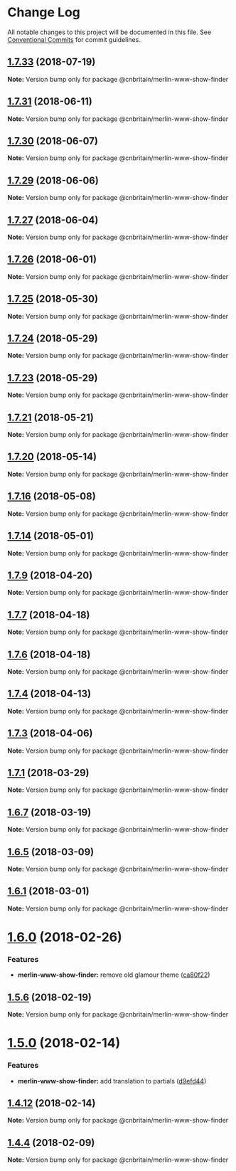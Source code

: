 # Change Log

All notable changes to this project will be documented in this file.
See [Conventional Commits](https://conventionalcommits.org) for commit guidelines.

<a name="1.7.33"></a>
## [1.7.33](https://github.com/cnduk/merlin-www-components/compare/@cnbritain/merlin-www-show-finder@1.7.32...@cnbritain/merlin-www-show-finder@1.7.33) (2018-07-19)




**Note:** Version bump only for package @cnbritain/merlin-www-show-finder

<a name="1.7.31"></a>
## [1.7.31](https://github.com/cnduk/merlin-www-components/compare/@cnbritain/merlin-www-show-finder@1.7.30...@cnbritain/merlin-www-show-finder@1.7.31) (2018-06-11)




**Note:** Version bump only for package @cnbritain/merlin-www-show-finder

<a name="1.7.30"></a>
## [1.7.30](https://github.com/cnduk/merlin-www-components/compare/@cnbritain/merlin-www-show-finder@1.7.29...@cnbritain/merlin-www-show-finder@1.7.30) (2018-06-07)




**Note:** Version bump only for package @cnbritain/merlin-www-show-finder

<a name="1.7.29"></a>
## [1.7.29](https://github.com/cnduk/merlin-www-components/compare/@cnbritain/merlin-www-show-finder@1.7.28...@cnbritain/merlin-www-show-finder@1.7.29) (2018-06-06)




**Note:** Version bump only for package @cnbritain/merlin-www-show-finder

<a name="1.7.27"></a>
## [1.7.27](https://github.com/cnduk/merlin-www-components/compare/@cnbritain/merlin-www-show-finder@1.7.26...@cnbritain/merlin-www-show-finder@1.7.27) (2018-06-04)




**Note:** Version bump only for package @cnbritain/merlin-www-show-finder

<a name="1.7.26"></a>
## [1.7.26](https://github.com/cnduk/merlin-www-components/compare/@cnbritain/merlin-www-show-finder@1.7.25...@cnbritain/merlin-www-show-finder@1.7.26) (2018-06-01)




**Note:** Version bump only for package @cnbritain/merlin-www-show-finder

<a name="1.7.25"></a>
## [1.7.25](https://github.com/cnduk/merlin-www-components/compare/@cnbritain/merlin-www-show-finder@1.7.24...@cnbritain/merlin-www-show-finder@1.7.25) (2018-05-30)




**Note:** Version bump only for package @cnbritain/merlin-www-show-finder

<a name="1.7.24"></a>
## [1.7.24](https://github.com/cnduk/merlin-www-components/compare/@cnbritain/merlin-www-show-finder@1.7.23...@cnbritain/merlin-www-show-finder@1.7.24) (2018-05-29)




**Note:** Version bump only for package @cnbritain/merlin-www-show-finder

<a name="1.7.23"></a>
## [1.7.23](https://github.com/cnduk/merlin-www-components/compare/@cnbritain/merlin-www-show-finder@1.7.22...@cnbritain/merlin-www-show-finder@1.7.23) (2018-05-29)




**Note:** Version bump only for package @cnbritain/merlin-www-show-finder

<a name="1.7.21"></a>
## [1.7.21](https://github.com/cnduk/merlin-www-components/compare/@cnbritain/merlin-www-show-finder@1.7.20...@cnbritain/merlin-www-show-finder@1.7.21) (2018-05-21)




**Note:** Version bump only for package @cnbritain/merlin-www-show-finder

<a name="1.7.20"></a>
## [1.7.20](https://github.com/cnduk/merlin-www-components/compare/@cnbritain/merlin-www-show-finder@1.7.19...@cnbritain/merlin-www-show-finder@1.7.20) (2018-05-14)




**Note:** Version bump only for package @cnbritain/merlin-www-show-finder

<a name="1.7.16"></a>
## [1.7.16](https://github.com/cnduk/merlin-www-components/compare/@cnbritain/merlin-www-show-finder@1.7.15...@cnbritain/merlin-www-show-finder@1.7.16) (2018-05-08)




**Note:** Version bump only for package @cnbritain/merlin-www-show-finder

<a name="1.7.14"></a>
## [1.7.14](https://github.com/cnduk/merlin-www-components/compare/@cnbritain/merlin-www-show-finder@1.7.13...@cnbritain/merlin-www-show-finder@1.7.14) (2018-05-01)




**Note:** Version bump only for package @cnbritain/merlin-www-show-finder

<a name="1.7.9"></a>
## [1.7.9](https://github.com/cnduk/merlin-www-components/compare/@cnbritain/merlin-www-show-finder@1.7.8...@cnbritain/merlin-www-show-finder@1.7.9) (2018-04-20)




**Note:** Version bump only for package @cnbritain/merlin-www-show-finder

<a name="1.7.7"></a>
## [1.7.7](https://github.com/cnduk/merlin-www-components/compare/@cnbritain/merlin-www-show-finder@1.7.6...@cnbritain/merlin-www-show-finder@1.7.7) (2018-04-18)




**Note:** Version bump only for package @cnbritain/merlin-www-show-finder

<a name="1.7.6"></a>
## [1.7.6](https://github.com/cnduk/merlin-www-components/compare/@cnbritain/merlin-www-show-finder@1.7.5...@cnbritain/merlin-www-show-finder@1.7.6) (2018-04-18)




**Note:** Version bump only for package @cnbritain/merlin-www-show-finder

<a name="1.7.4"></a>
## [1.7.4](https://github.com/cnduk/merlin-www-components/compare/@cnbritain/merlin-www-show-finder@1.7.3...@cnbritain/merlin-www-show-finder@1.7.4) (2018-04-13)




**Note:** Version bump only for package @cnbritain/merlin-www-show-finder

<a name="1.7.3"></a>
## [1.7.3](https://github.com/cnduk/merlin-www-components/compare/@cnbritain/merlin-www-show-finder@1.7.2...@cnbritain/merlin-www-show-finder@1.7.3) (2018-04-06)




**Note:** Version bump only for package @cnbritain/merlin-www-show-finder

<a name="1.7.1"></a>
## [1.7.1](https://github.com/cnduk/merlin-www-components/compare/@cnbritain/merlin-www-show-finder@1.7.0...@cnbritain/merlin-www-show-finder@1.7.1) (2018-03-29)




**Note:** Version bump only for package @cnbritain/merlin-www-show-finder

<a name="1.6.7"></a>
## [1.6.7](https://github.com/cnduk/merlin-www-components/compare/@cnbritain/merlin-www-show-finder@1.6.6...@cnbritain/merlin-www-show-finder@1.6.7) (2018-03-19)




**Note:** Version bump only for package @cnbritain/merlin-www-show-finder

<a name="1.6.5"></a>
## [1.6.5](https://github.com/cnduk/merlin-www-components/compare/@cnbritain/merlin-www-show-finder@1.6.4...@cnbritain/merlin-www-show-finder@1.6.5) (2018-03-09)




**Note:** Version bump only for package @cnbritain/merlin-www-show-finder

<a name="1.6.1"></a>
## [1.6.1](https://github.com/cnduk/merlin-www-components/compare/@cnbritain/merlin-www-show-finder@1.6.0...@cnbritain/merlin-www-show-finder@1.6.1) (2018-03-01)




**Note:** Version bump only for package @cnbritain/merlin-www-show-finder

<a name="1.6.0"></a>
# [1.6.0](https://github.com/cnduk/merlin-www-components/compare/@cnbritain/merlin-www-show-finder@1.5.11...@cnbritain/merlin-www-show-finder@1.6.0) (2018-02-26)


### Features

* **merlin-www-show-finder:** remove old glamour theme ([ca80f22](https://github.com/cnduk/merlin-www-components/commit/ca80f22))




<a name="1.5.6"></a>
## [1.5.6](https://github.com/cnduk/merlin-www-components/compare/@cnbritain/merlin-www-show-finder@1.5.5...@cnbritain/merlin-www-show-finder@1.5.6) (2018-02-19)




**Note:** Version bump only for package @cnbritain/merlin-www-show-finder

<a name="1.5.0"></a>
# [1.5.0](https://github.com/cnduk/merlin-www-components/compare/@cnbritain/merlin-www-show-finder@1.4.13...@cnbritain/merlin-www-show-finder@1.5.0) (2018-02-14)


### Features

* **merlin-www-show-finder:** add translation to partials ([d9efd44](https://github.com/cnduk/merlin-www-components/commit/d9efd44))




<a name="1.4.12"></a>
## [1.4.12](https://github.com/cnduk/merlin-www-components/compare/@cnbritain/merlin-www-show-finder@1.4.11...@cnbritain/merlin-www-show-finder@1.4.12) (2018-02-14)




**Note:** Version bump only for package @cnbritain/merlin-www-show-finder

<a name="1.4.4"></a>
## [1.4.4](https://github.com/cnduk/merlin-www-components/compare/@cnbritain/merlin-www-show-finder@1.4.3...@cnbritain/merlin-www-show-finder@1.4.4) (2018-02-09)




**Note:** Version bump only for package @cnbritain/merlin-www-show-finder
